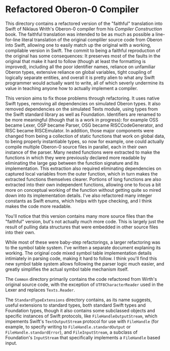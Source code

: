#  Refactored Oberon-0 Compiler

This directory contains a refactored version of the "faithful" translation into Swift of Niklaus Writh's Oberon-0 compiler from his *Compiler Construction* book.  The faithful translation was intended to be as much as possible a line-for-line literal translation of the original compliler source code from Oberon into Swift, allowing one to easily match up the original with a working, compilable version in Swift.  The commit to being a faithful reproduction of the original has some consequences: It preserves most of the faults in the original that make it hard to follow (though at least the formatting is improved), including all the poor identifier names, reliance on unfamiliar Oberon types, extensive reliance on global variables, tight coupling of logically separate entities, and overall it is pretty alien to what any Swift programmer would actually want to write, all of which severly undermine its value in teaching anyone how to actually implement a compiler.

This version aims to fix those problems through refactoring.  It uses native Swift types, removing all dependencies on simulated Oberon types.  It also removed dependencies on the simulated Texts module,  using types from the Swift standard library as well as Foundation.  Identifiers are renamed to be more meaningful (though that is a work in progress): for example OSS became Lexer, OSP became Parser, OSG became RISCCodeGenerator, and RISC became RISCEmulator.   In addition, those major components were changed from being a collection of static functions that work on global data, to being properly instantiable types, so now for example, one could actually compile multiple Oberon-0 source files in parallel, each in their own instance of the parser.  Many nested functions were extracted to make the functions in which they were previously declared more readable by eliminating the large gap between the function signature and its implementation.  This extraction also required eliminating dependencies on captured local variables from the outer function, which in turn makes the extracted functions themselves clearer.  Portions of long functions are also extracted into their own independent functions, allowing one to focus a bit more on conceptual working of the function without getting quite so mired down into its implementation details.  I've also refactored many integer constants as Swift enums, which helps with type checking, and I think makes the code more readable.

You'll notice that this version contains many more source files than the "faithful" version, but's not actually much more code.  This is largely just the result of pulling data structures that were embedded in other source files into their own. 

While most of these were baby-step refactorings, a larger refactoring was to the symbol table system.   I've written a separate document explaning its working.  The original code mixed symbol table implementation details intimiately in parsing code, making it hard to follow.   I think you'll find this new symbol table system allows following the parser logic much easier, and greatly simplifies the actual symbol table mechanism itself.

The `Common` directory primarily contains the code refactored from Wirth's original source code, with the exception of `UTF8CharacterReader` used in the Lexer and  replaces `Texts.Reader`.

The `StandardTypeExtensions` directory contains, as its name suggests, useful extensions to standard types, both standard Swift types and Foundation types, though it also contains some subclassed objects and specific instances of Swift protocols, like `FileHandleOutputStream`, which impements Swift's `TextOutputStream` protocol for use with `FileHandle` (for example, to specify writing to `FileHandle.standardOutput` or `FileHandle.standardError`), and `FileInputStream`, a subclass of Foundation's `InputStream` that  specifically implements a `FileHandle` based input.
